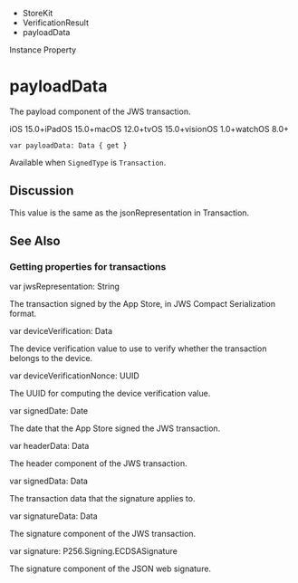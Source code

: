 

- StoreKit
- VerificationResult
-  payloadData 

Instance Property

# payloadData

The payload component of the JWS transaction.

iOS 15.0+iPadOS 15.0+macOS 12.0+tvOS 15.0+visionOS 1.0+watchOS 8.0+

``` source
var payloadData: Data { get }
```

Available when `SignedType` is `Transaction`.

## Discussion

This value is the same as the jsonRepresentation in Transaction.

## See Also

### Getting properties for transactions

var jwsRepresentation: String

The transaction signed by the App Store, in JWS Compact Serialization format.

var deviceVerification: Data

The device verification value to use to verify whether the transaction belongs to the device.

var deviceVerificationNonce: UUID

The UUID for computing the device verification value.

var signedDate: Date

The date that the App Store signed the JWS transaction.

var headerData: Data

The header component of the JWS transaction.

var signedData: Data

The transaction data that the signature applies to.

var signatureData: Data

The signature component of the JWS transaction.

var signature: P256.Signing.ECDSASignature

The signature component of the JSON web signature.

